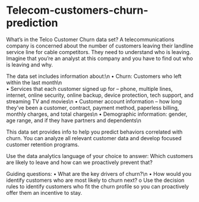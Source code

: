 # Telecom-customers-churn-prediction

What’s in the Telco Customer Churn data set? A telecommunications company is concerned about the number of customers leaving their landline service line for cable competitors. They need to understand who is leaving. Imagine that you’re an analyst at this company and you have to find out who is leaving and why. 
 
The data set includes information about:\n 
• Churn: Customers who left within the last month\n  
• Services that each customer signed up for – phone, multiple lines, internet, online security, online backup, device protection, tech support, and streaming TV and movies\n 
• Customer account information – how long they’ve been a customer, contract, payment method, paperless billing, monthly charges, and total charges\n
• Demographic information: gender, age range, and if they have partners and dependents\n 
 
This data set provides info to help you predict behaviors correlated with churn. You can analyze all relevant customer data and develop focused customer retention programs. 

 Use the data analytics language of your choice to answer: 
Which customers are likely to leave and how can we proactively prevent that? 
 
Guiding questions: 
• What are the key drivers of churn?\n 
• How would you identify customers who are most likely to churn next? o Use the decision rules to identify customers who fit the churn profile so you can proactively offer them an incentive to stay. 
